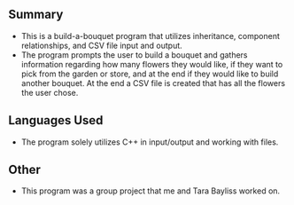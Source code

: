 
## Summary

* This is a build-a-bouquet program that utilizes inheritance, component relationships, and CSV file input and output.
* The program prompts the user to build a bouquet and gathers information regarding how many flowers they would like, if they want to pick from the garden or store, and at the end if they would like to build another bouquet. At the end a CSV file is created that has all the flowers the user chose.

## Languages Used
* The program solely utilizes C++ in input/output and working with files.

## Other
* This program was a group project that me and Tara Bayliss worked on.
 



